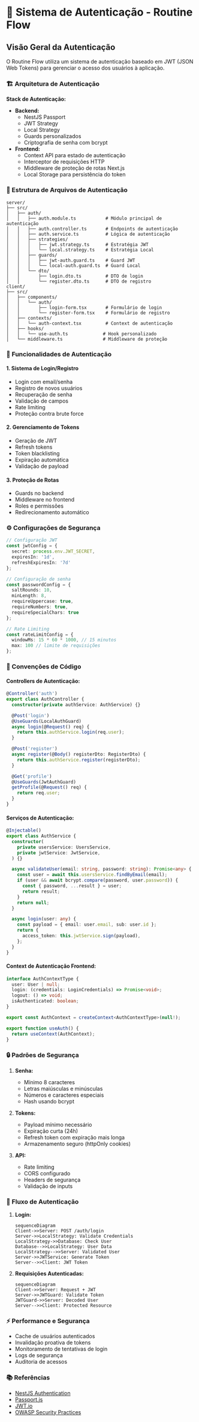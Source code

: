# 🔐 Sistema de Autenticação - Routine Flow

## Visão Geral da Autenticação

O Routine Flow utiliza um sistema de autenticação baseado em JWT (JSON Web Tokens) para gerenciar o acesso dos usuários à aplicação.

### 🏗️ Arquitetura de Autenticação

**Stack de Autenticação:**
- **Backend:**
  - NestJS Passport
  - JWT Strategy
  - Local Strategy
  - Guards personalizados
  - Criptografia de senha com bcrypt
- **Frontend:**
  - Context API para estado de autenticação
  - Interceptor de requisições HTTP
  - Middleware de proteção de rotas Next.js
  - Local Storage para persistência do token

### 📁 Estrutura de Arquivos de Autenticação

```
server/
├── src/
│   ├── auth/
│   │   ├── auth.module.ts           # Módulo principal de autenticação
│   │   ├── auth.controller.ts       # Endpoints de autenticação
│   │   ├── auth.service.ts          # Lógica de autenticação
│   │   ├── strategies/
│   │   │   ├── jwt.strategy.ts      # Estratégia JWT
│   │   │   └── local.strategy.ts    # Estratégia Local
│   │   ├── guards/
│   │   │   ├── jwt-auth.guard.ts    # Guard JWT
│   │   │   └── local-auth.guard.ts  # Guard Local
│   │   └── dto/
│   │       ├── login.dto.ts         # DTO de login
│   │       └── register.dto.ts      # DTO de registro
client/
├── src/
│   ├── components/
│   │   └── auth/
│   │       ├── login-form.tsx       # Formulário de login
│   │       └── register-form.tsx    # Formulário de registro
│   ├── contexts/
│   │   └── auth-context.tsx         # Context de autenticação
│   ├── hooks/
│   │   └── use-auth.ts             # Hook personalizado
│   └── middleware.ts               # Middleware de proteção
```

### 🔑 Funcionalidades de Autenticação

#### 1. **Sistema de Login/Registro**
- Login com email/senha
- Registro de novos usuários
- Recuperação de senha
- Validação de campos
- Rate limiting
- Proteção contra brute force

#### 2. **Gerenciamento de Tokens**
- Geração de JWT
- Refresh tokens
- Token blacklisting
- Expiração automática
- Validação de payload

#### 3. **Proteção de Rotas**
- Guards no backend
- Middleware no frontend
- Roles e permissões
- Redirecionamento automático

### ⚙️ Configurações de Segurança

```typescript
// Configuração JWT
const jwtConfig = {
  secret: process.env.JWT_SECRET,
  expiresIn: '1d',
  refreshExpiresIn: '7d'
};

// Configuração de senha
const passwordConfig = {
  saltRounds: 10,
  minLength: 8,
  requireUppercase: true,
  requireNumbers: true,
  requireSpecialChars: true
};

// Rate Limiting
const rateLimitConfig = {
  windowMs: 15 * 60 * 1000, // 15 minutos
  max: 100 // limite de requisições
};
```

### 📝 Convenções de Código

#### **Controllers de Autenticação:**
```typescript
@Controller('auth')
export class AuthController {
  constructor(private authService: AuthService) {}

  @Post('login')
  @UseGuards(LocalAuthGuard)
  async login(@Request() req) {
    return this.authService.login(req.user);
  }

  @Post('register')
  async register(@Body() registerDto: RegisterDto) {
    return this.authService.register(registerDto);
  }

  @Get('profile')
  @UseGuards(JwtAuthGuard)
  getProfile(@Request() req) {
    return req.user;
  }
}
```

#### **Serviços de Autenticação:**
```typescript
@Injectable()
export class AuthService {
  constructor(
    private usersService: UsersService,
    private jwtService: JwtService,
  ) {}

  async validateUser(email: string, password: string): Promise<any> {
    const user = await this.usersService.findByEmail(email);
    if (user && await bcrypt.compare(password, user.password)) {
      const { password, ...result } = user;
      return result;
    }
    return null;
  }

  async login(user: any) {
    const payload = { email: user.email, sub: user.id };
    return {
      access_token: this.jwtService.sign(payload),
    };
  }
}
```

#### **Context de Autenticação Frontend:**
```typescript
interface AuthContextType {
  user: User | null;
  login: (credentials: LoginCredentials) => Promise<void>;
  logout: () => void;
  isAuthenticated: boolean;
}

export const AuthContext = createContext<AuthContextType>(null!);

export function useAuth() {
  return useContext(AuthContext);
}
```

### 🔒 Padrões de Segurança

1. **Senha:**
   - Mínimo 8 caracteres
   - Letras maiúsculas e minúsculas
   - Números e caracteres especiais
   - Hash usando bcrypt

2. **Tokens:**
   - Payload mínimo necessário
   - Expiração curta (24h)
   - Refresh token com expiração mais longa
   - Armazenamento seguro (httpOnly cookies)

3. **API:**
   - Rate limiting
   - CORS configurado
   - Headers de segurança
   - Validação de inputs

### 🚀 Fluxo de Autenticação

1. **Login:**
   ```mermaid
   sequenceDiagram
   Client->>Server: POST /auth/login
   Server->>LocalStrategy: Validate Credentials
   LocalStrategy->>Database: Check User
   Database-->>LocalStrategy: User Data
   LocalStrategy-->>Server: Validated User
   Server->>JWTService: Generate Token
   Server-->>Client: JWT Token
   ```

2. **Requisições Autenticadas:**
   ```mermaid
   sequenceDiagram
   Client->>Server: Request + JWT
   Server->>JWTGuard: Validate Token
   JWTGuard->>Server: Decoded User
   Server-->>Client: Protected Resource
   ```

### ⚡ Performance e Segurança

- Cache de usuários autenticados
- Invalidação proativa de tokens
- Monitoramento de tentativas de login
- Logs de segurança
- Auditoria de acessos

### 📚 Referências

- [NestJS Authentication](https://docs.nestjs.com/security/authentication)
- [Passport.js](http://www.passportjs.org/)
- [JWT.io](https://jwt.io/)
- [OWASP Security Practices](https://owasp.org/www-project-top-ten/)
